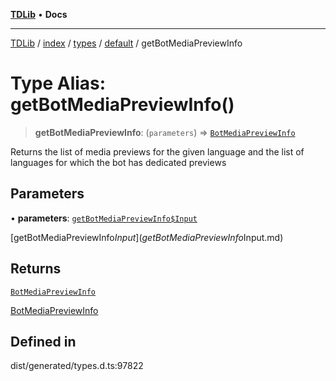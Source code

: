 [**TDLib**](../../../../../../README.md) • **Docs**

***

[TDLib](../../../../../../modules.md) / [index](../../../../../README.md) / [types](../../../README.md) / [default](../README.md) / getBotMediaPreviewInfo

# Type Alias: getBotMediaPreviewInfo()

> **getBotMediaPreviewInfo**: (`parameters`) => [`BotMediaPreviewInfo`](BotMediaPreviewInfo-1.md)

Returns the list of media previews for the given language and the list of languages for which the bot has dedicated previews

## Parameters

• **parameters**: [`getBotMediaPreviewInfo$Input`](getBotMediaPreviewInfo$Input.md)

[getBotMediaPreviewInfo$Input](getBotMediaPreviewInfo$Input.md)

## Returns

[`BotMediaPreviewInfo`](BotMediaPreviewInfo-1.md)

[BotMediaPreviewInfo](BotMediaPreviewInfo-1.md)

## Defined in

dist/generated/types.d.ts:97822

